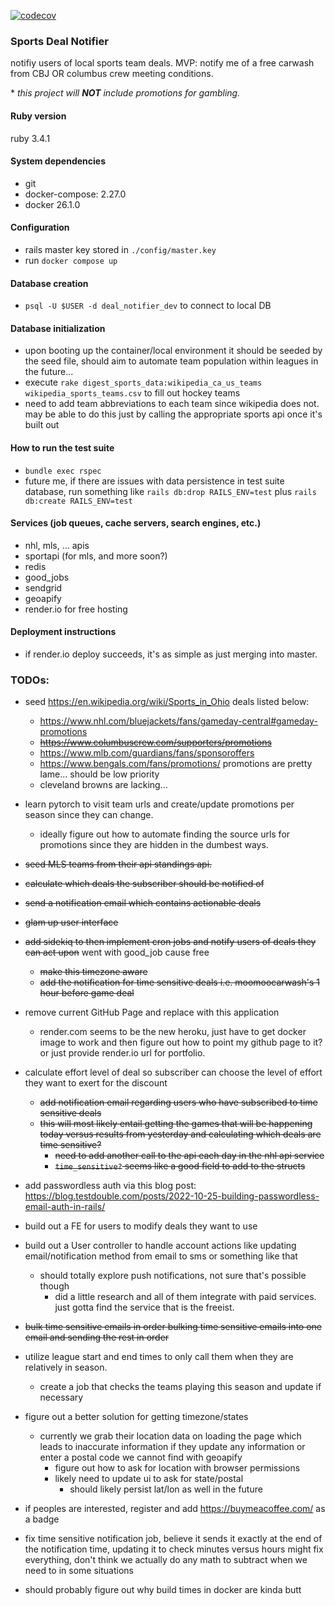 [![codecov](https://codecov.io/gh/kalmai/rails-deal-notifier/graph/badge.svg?token=G2RM4TUOTG)](https://codecov.io/gh/kalmai/rails-deal-notifier)
### Sports Deal Notifier
notifiy users of local sports team deals.
MVP: notify me of a free carwash from CBJ OR columbus crew meeting conditions.

\* _this project will **NOT** include promotions for gambling._

#### Ruby version
ruby 3.4.1

#### System dependencies
- git
- docker-compose: 2.27.0
- docker 26.1.0

#### Configuration
- rails master key stored in `./config/master.key`
- run `docker compose up`

#### Database creation
- `psql -U $USER -d deal_notifier_dev` to connect to local DB

#### Database initialization
- upon booting up the container/local environment it should be seeded by the seed file, should aim to automate team population within leagues in the future...
- execute `rake digest_sports_data:wikipedia_ca_us_teams wikipedia_sports_teams.csv` to fill out hockey teams
- need to add team abbreviations to each team since wikipedia does not. may be able to do this just by calling the appropriate sports api once it's built out

#### How to run the test suite
- `bundle exec rspec`
- future me, if there are issues with data persistence in test suite database, run something like `rails db:drop RAILS_ENV=test` plus `rails db:create RAILS_ENV=test`

#### Services (job queues, cache servers, search engines, etc.)
- nhl, mls, ... apis
- sportapi (for mls, and more soon?)
- redis
- good_jobs
- sendgrid
- geoapify
- render.io for free hosting

#### Deployment instructions
- if render.io deploy succeeds, it's as simple as just merging into master.

### TODOs:
* seed https://en.wikipedia.org/wiki/Sports_in_Ohio deals listed below:
  * https://www.nhl.com/bluejackets/fans/gameday-central#gameday-promotions
  * ~~https://www.columbuscrew.com/supporters/promotions~~
  * https://www.mlb.com/guardians/fans/sponsoroffers
  * https://www.bengals.com/fans/promotions/ promotions are pretty lame... should be low priority
  * cleveland browns are lacking...
* learn pytorch to visit team urls and create/update promotions per season since they can change.
  * ideally figure out how to automate finding the source urls for promotions since they are hidden in the dumbest ways.

* ~~seed MLS teams from their api standings api.~~
* ~~calculate which deals the subscriber should be notified of~~
* ~~send a notification email which contains actionable deals~~
* ~~glam up user interface~~
* ~~add sidekiq to then implement cron jobs and notify users of deals they can act upon~~ went with good_job cause free
  * ~~make this timezone aware~~
  * ~~add the notification for time sensitive deals i.e. moomoocarwash's 1 hour before game deal~~
* remove current GitHub Page and replace with this application
  * render.com seems to be the new heroku, just have to get docker image to work and then figure out how to point my github page to it? or just provide render.io url for portfolio.
* calculate effort level of deal so subscriber can choose the level of effort they want to exert for the discount
  * ~~add notification email regarding users who have subscribed to time sensitive deals~~
  * ~~this will most likely entail getting the games that will be happening today versus results from yesterday and calculating which deals are time sensitive?~~
    * ~~need to add another call to the api each day in the nhl api service~~
    * ~~`time_sensitive?` seems like a good field to add to the structs~~
* add passwordless auth via this blog post: https://blog.testdouble.com/posts/2022-10-25-building-passwordless-email-auth-in-rails/
* build out a FE for users to modify deals they want to use
* build out a User controller to handle account actions like updating email/notification method from email to sms or something like that
  * should totally explore push notifications, not sure that's possible though
    * did a little research and all of them integrate with paid services. just gotta find the service that is the freeist.
* ~~bulk time sensitive emails in order bulking time sensitive emails into one email and sending the rest in order~~
* utilize league start and end times to only call them when they are relatively in season.
  * create a job that checks the teams playing this season and update if necessary
* figure out a better solution for getting timezone/states
  * currently we grab their location data on loading the page which leads to inaccurate information if they update any information or enter a postal code we cannot find with geoapify
    * figure out how to ask for location with browser permissions
    * likely need to update ui to ask for state/postal
      * should likely persist lat/lon as well in the future
* if peoples are interested, register and add https://buymeacoffee.com/ as a badge
* fix time sensitive notification job, believe it sends it exactly at the end of the notification time, updating it to check minutes versus hours might fix everything, don't think we actually do any math to subtract when we need to in some situations
* should probably figure out why build times in docker are kinda butt
